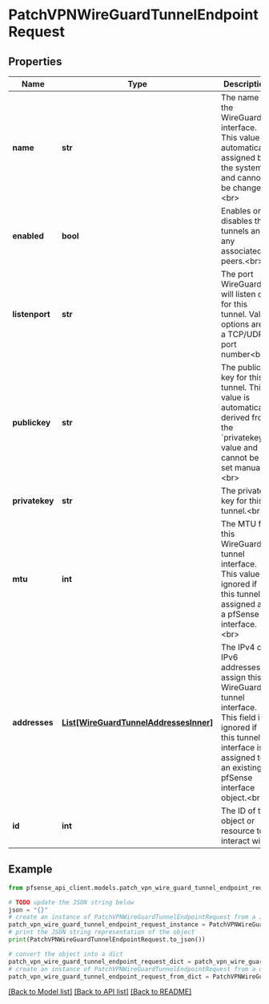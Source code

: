# PatchVPNWireGuardTunnelEndpointRequest


## Properties

Name | Type | Description | Notes
------------ | ------------- | ------------- | -------------
**name** | **str** | The name of the WireGuard interface. This value is automatically assigned by the system and cannot be changed.&lt;br&gt; | [optional] [readonly] 
**enabled** | **bool** | Enables or disables this tunnels and any associated peers.&lt;br&gt; | [optional] [default to True]
**listenport** | **str** | The port WireGuard will listen on for this tunnel. Valid options are: a TCP/UDP port number&lt;br&gt; | [optional] [default to '51820']
**publickey** | **str** | The public key for this tunnel. This value is automatically derived from the &#x60;privatekey&#x60; value and cannot be set manually.&lt;br&gt; | [optional] [readonly] 
**privatekey** | **str** | The private key for this tunnel.&lt;br&gt; | [optional] 
**mtu** | **int** | The MTU for this WireGuard tunnel interface. This value is ignored if this tunnel is assigned as a pfSense interface.&lt;br&gt; | [optional] [default to 1420]
**addresses** | [**List[WireGuardTunnelAddressesInner]**](WireGuardTunnelAddressesInner.md) | The IPv4 or IPv6 addresses to assign this WireGuard tunnel interface. This field is ignored if this tunnel interface is assigned to an existing pfSense interface object.&lt;br&gt; | [optional] 
**id** | **int** | The ID of the object or resource to interact with. | 

## Example

```python
from pfsense_api_client.models.patch_vpn_wire_guard_tunnel_endpoint_request import PatchVPNWireGuardTunnelEndpointRequest

# TODO update the JSON string below
json = "{}"
# create an instance of PatchVPNWireGuardTunnelEndpointRequest from a JSON string
patch_vpn_wire_guard_tunnel_endpoint_request_instance = PatchVPNWireGuardTunnelEndpointRequest.from_json(json)
# print the JSON string representation of the object
print(PatchVPNWireGuardTunnelEndpointRequest.to_json())

# convert the object into a dict
patch_vpn_wire_guard_tunnel_endpoint_request_dict = patch_vpn_wire_guard_tunnel_endpoint_request_instance.to_dict()
# create an instance of PatchVPNWireGuardTunnelEndpointRequest from a dict
patch_vpn_wire_guard_tunnel_endpoint_request_from_dict = PatchVPNWireGuardTunnelEndpointRequest.from_dict(patch_vpn_wire_guard_tunnel_endpoint_request_dict)
```
[[Back to Model list]](../README.md#documentation-for-models) [[Back to API list]](../README.md#documentation-for-api-endpoints) [[Back to README]](../README.md)


